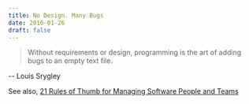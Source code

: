 ```yaml
---
title: No Design. Many Bugs
date: 2016-01-26
draft: false
---
```


> Without requirements or design, programming is the art of adding bugs to an empty text file.

-- Louis Srygley


See also,
[21 Rules of Thumb for Managing Software People and Teams](http://www.informit.com/articles/article.aspx?p=1984066)
